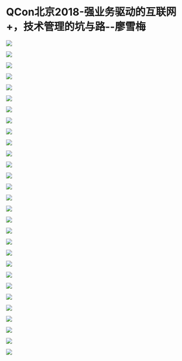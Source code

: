 # QCon北京2018-强业务驱动的互联网+，技术管理的坑与路--廖雪梅

![](https://raw.githubusercontent.com/hellojd2018/ms_document/master/Qcon/北京2018/images/廖雪梅/201905122112_4.png)


![](https://raw.githubusercontent.com/hellojd2018/ms_document/master/Qcon/北京2018/images/廖雪梅/201905122112_5.png)


![](https://raw.githubusercontent.com/hellojd2018/ms_document/master/Qcon/北京2018/images/廖雪梅/201905122112_6.png)


![](https://raw.githubusercontent.com/hellojd2018/ms_document/master/Qcon/北京2018/images/廖雪梅/201905122112_7.png)


![](https://raw.githubusercontent.com/hellojd2018/ms_document/master/Qcon/北京2018/images/廖雪梅/201905122112_8.png)


![](https://raw.githubusercontent.com/hellojd2018/ms_document/master/Qcon/北京2018/images/廖雪梅/201905122112_9.png)


![](https://raw.githubusercontent.com/hellojd2018/ms_document/master/Qcon/北京2018/images/廖雪梅/201905122112_10.png)


![](https://raw.githubusercontent.com/hellojd2018/ms_document/master/Qcon/北京2018/images/廖雪梅/201905122112_11.png)


![](https://raw.githubusercontent.com/hellojd2018/ms_document/master/Qcon/北京2018/images/廖雪梅/201905122112_12.png)


![](https://raw.githubusercontent.com/hellojd2018/ms_document/master/Qcon/北京2018/images/廖雪梅/201905122112_13.png)


![](https://raw.githubusercontent.com/hellojd2018/ms_document/master/Qcon/北京2018/images/廖雪梅/201905122112_14.png)


![](https://raw.githubusercontent.com/hellojd2018/ms_document/master/Qcon/北京2018/images/廖雪梅/201905122112_15.png)


![](https://raw.githubusercontent.com/hellojd2018/ms_document/master/Qcon/北京2018/images/廖雪梅/201905122112_16.png)


![](https://raw.githubusercontent.com/hellojd2018/ms_document/master/Qcon/北京2018/images/廖雪梅/201905122112_17.png)


![](https://raw.githubusercontent.com/hellojd2018/ms_document/master/Qcon/北京2018/images/廖雪梅/201905122112_18.png)


![](https://raw.githubusercontent.com/hellojd2018/ms_document/master/Qcon/北京2018/images/廖雪梅/201905122112_19.png)


![](https://raw.githubusercontent.com/hellojd2018/ms_document/master/Qcon/北京2018/images/廖雪梅/201905122112_20.png)


![](https://raw.githubusercontent.com/hellojd2018/ms_document/master/Qcon/北京2018/images/廖雪梅/201905122112_21.png)


![](https://raw.githubusercontent.com/hellojd2018/ms_document/master/Qcon/北京2018/images/廖雪梅/201905122112_22.png)


![](https://raw.githubusercontent.com/hellojd2018/ms_document/master/Qcon/北京2018/images/廖雪梅/201905122112_23.png)


![](https://raw.githubusercontent.com/hellojd2018/ms_document/master/Qcon/北京2018/images/廖雪梅/201905122112_24.png)


![](https://raw.githubusercontent.com/hellojd2018/ms_document/master/Qcon/北京2018/images/廖雪梅/201905122112_25.png)


![](https://raw.githubusercontent.com/hellojd2018/ms_document/master/Qcon/北京2018/images/廖雪梅/201905122112_26.png)


![](https://raw.githubusercontent.com/hellojd2018/ms_document/master/Qcon/北京2018/images/廖雪梅/201905122112_27.png)


![](https://raw.githubusercontent.com/hellojd2018/ms_document/master/Qcon/北京2018/images/廖雪梅/201905122112_28.png)


![](https://raw.githubusercontent.com/hellojd2018/ms_document/master/Qcon/北京2018/images/廖雪梅/201905122112_29.png)


![](https://raw.githubusercontent.com/hellojd2018/ms_document/master/Qcon/北京2018/images/廖雪梅/201905122112_30.png)


![](https://raw.githubusercontent.com/hellojd2018/ms_document/master/Qcon/北京2018/images/廖雪梅/201905122112_31.png)


![](https://raw.githubusercontent.com/hellojd2018/ms_document/master/Qcon/北京2018/images/廖雪梅/201905122112_32.png)


